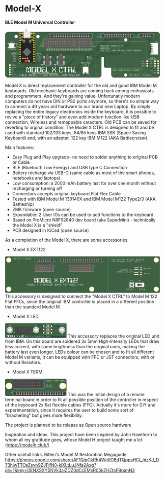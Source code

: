 # Model-X
**BLE Model M Universal Controller**

![Model X](./site/Model%20X%20CTRL%20(Int.Batt.SW)_16b.png)

Model X is direct replacement controller for the old and good IBM Model M keyboards.
Old mechanic keyboards are coming back among enthusiasts and programmers. And they're gaining value.
Unfortunatly modern computers do not have DIN or PS2 ports anymore, so there's no simple way to connect a 40 years old hardware to our brand new Laptop.
By simply replacing the entire legacy electronics inside the keyboard, it is possible to revive a "piece of history" and even add modern function like USB connection, Wireless and remappable caracters. Old PCB can be saved for reverting to orginal condition.
The Model X CTRL is designed to fit and be used with standard 102/103 keys, 84/85 keys IBM SSK (Space Saving Keyboard) and, with an adapter, 122 key IBM M122 (AKA Battlecruiser).

Main features:
  - Easy Plug and Play upgrade- no need to solder anything to original PCB or Cable
  - BLE (Bluetooth Low Energy) and USB type C Connection
  - Battery recharge via USB-C (same cable as most of the smart phones, notebooks and laptops)
  - Low consumption: a 2000 mAh battery last for over one month without recharging or turning off
  - Connectors accepts original keyboard Flat Flex Cable
  - Tested with IBM Model M 139140X and IBM Model M122 Type2/3 (AKA Battleship)
  - ZMK firmware (open source)
  - Expandable: 2 User IOs can be used to add functions to the keyboard
  - Based on ProMicro NRF52840 dev board (aka SuperMini) - technically the Model X is a "shield"
  - PCB designed in KiCad (open source)


As a completion of the Model X, there are some accessories:
  - Model X EXT122<br>  
  <img src="./site/Model%20X%20EXT122%20(J7%202x07)_16b.png" alt="Model X EXT122" width="600">
  This accessory is designed to connect the "Model X CTRL" to Model M 122 Flat FFCs, since the original IBM controller is placed in a different position than the standard Model M.
  <br>

  - Model X LED<br>  
  <img src="./site/Model%20X%20LED_16b.png" alt="Model X LED" width="200">
  This accessory replaces the original LED unit from IBM. On this board are soldered 3x 5mm High-Intensity LEDs that draw less current, with same brigthness than the original ones, making the battery last even longer.
  LEDs colour can be chosen and to fit all different Model M variants, it can be equipped with FFC or JST connectors, with or without Resistors.

  - Model X TERM<br>  
  <img src="./site/Model%20X%20TERM_16b.png" alt="Model X TERM" width="200">
  This was the initial design of a remote terminal board in order to fit all possible position of the controller in respect of the keyboard 2x flat flexible cables (FFC).
  Actually it's more for DIY and experimentation, since it requires the user to build some sort of "bracheting" but gives more flexibility.
  



The project is planned to be release as Open source hardware


Inspiration and ideas:
This project have been inspired by John Hawthorn to whom all my gratitude goes, whose Model H project taught me a lot (https://modelh.club/)

Other usefull links.
Bitten's Model M Restoration Megaguide
https://photos.google.com/share/AF1QipOkRh4Wn0OBdTQppsHGt_hizKJ_D73hiwTTOsZsvn9ZJFifN0-klXLtLuJNfa2Axg?pli=1&key=OENXSXY5NVk3alZDZ0dCcEMxR05kZHZtaFBqanN3
